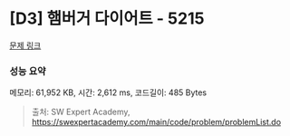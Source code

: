 # [D3] 햄버거 다이어트 - 5215 

[문제 링크](https://swexpertacademy.com/main/code/problem/problemDetail.do?contestProbId=AWT-lPB6dHUDFAVT) 

### 성능 요약

메모리: 61,952 KB, 시간: 2,612 ms, 코드길이: 485 Bytes



> 출처: SW Expert Academy, https://swexpertacademy.com/main/code/problem/problemList.do